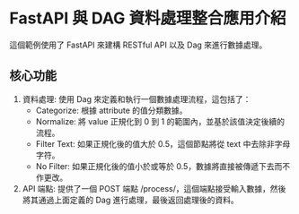 # FastAPI 與 DAG 資料處理整合應用介紹

這個範例使用了 FastAPI 來建構 RESTful API 以及 Dag 來進行數據處理。

## 核心功能
1. 資料處理: 使用 Dag 來定義和執行一個數據處理流程，這包括了：
    * Categorize: 根據 attribute 的值分類數據。
    * Normalize: 將 value 正規化到 0 到 1 的範圍內，並基於該值決定後續的流程。
    * Filter Text: 如果正規化後的值大於 0.5，這個節點將從 text 中去除非字母字符。
    * No Filter: 如果正規化後的值小於或等於 0.5，數據將直接被傳遞下去而不作更改。
2. API 端點: 提供了一個 POST 端點 /process/，這個端點接受輸入數據，然後將其通過上面定義的 Dag 進行處理，最後返回處理後的資料。
